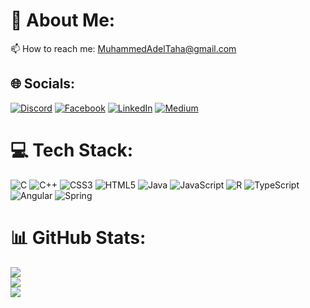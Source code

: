 # 💫 About Me:

📫 How to reach me: MuhammedAdelTaha@gmail.com<br>

## 🌐 Socials:

[![Discord](https://img.shields.io/badge/Discord-%237289DA.svg?logo=discord&logoColor=white)](https://discord.gg/MuhammedAdell#3503) [![Facebook](https://img.shields.io/badge/Facebook-%231877F2.svg?logo=Facebook&logoColor=white)](https://facebook.com/profile.php?id=100080844923855) [![LinkedIn](https://img.shields.io/badge/LinkedIn-%230077B5.svg?logo=linkedin&logoColor=white)](https://linkedin.com/in/mohamed-adel-0797a9233) [![Medium](https://img.shields.io/badge/Medium-12100E?logo=medium&logoColor=white)](https://medium.com/@MuhammedAdell) 

# 💻 Tech Stack:

![C](https://img.shields.io/badge/c-%2300599C.svg?style=for-the-badge&logo=c&logoColor=white) ![C++](https://img.shields.io/badge/c++-%2300599C.svg?style=for-the-badge&logo=c%2B%2B&logoColor=white) ![CSS3](https://img.shields.io/badge/css3-%231572B6.svg?style=for-the-badge&logo=css3&logoColor=white) ![HTML5](https://img.shields.io/badge/html5-%23E34F26.svg?style=for-the-badge&logo=html5&logoColor=white) ![Java](https://img.shields.io/badge/java-%23ED8B00.svg?style=for-the-badge&logo=java&logoColor=white) ![JavaScript](https://img.shields.io/badge/javascript-%23323330.svg?style=for-the-badge&logo=javascript&logoColor=%23F7DF1E) ![R](https://img.shields.io/badge/r-%23276DC3.svg?style=for-the-badge&logo=r&logoColor=white) ![TypeScript](https://img.shields.io/badge/typescript-%23007ACC.svg?style=for-the-badge&logo=typescript&logoColor=white) ![Angular](https://img.shields.io/badge/angular-%23DD0031.svg?style=for-the-badge&logo=angular&logoColor=white) ![Spring](https://img.shields.io/badge/spring-%236DB33F.svg?style=for-the-badge&logo=spring&logoColor=white)

# 📊 GitHub Stats:

![](https://github-readme-stats.vercel.app/api?username=MuhammedAdelTaha&theme=radical&hide_border=false&include_all_commits=true&count_private=false)<br/>
![](https://github-readme-streak-stats.herokuapp.com/?user=MuhammedAdelTaha&theme=radical&hide_border=false)<br/>
![](https://github-readme-stats.vercel.app/api/top-langs/?username=MuhammedAdelTaha&theme=radical&hide_border=false&include_all_commits=true&count_private=false&layout=compact)

<!-- ## 🏆 GitHub Trophies

![](https://github-profile-trophy.vercel.app/?username=MuhammedAdelTaha&theme=radical&no-frame=true&no-bg=true&margin-w=4)

--- -->

<!-- [![](https://visitcount.itsvg.in/api?id=MuhammedAdelTaha&icon=0&color=0)](https://visitcount.itsvg.in) -->
